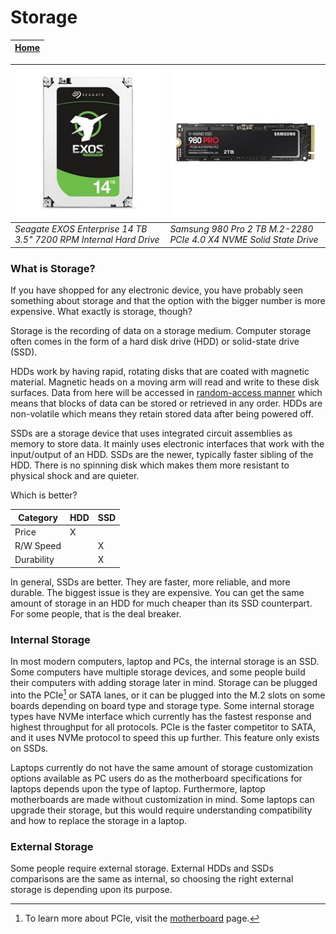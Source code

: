 # Storage

|[Home](README.md) | 
| -------- |

| ![HDD](storage.jpg) | ![SSD](storagessd.jpg) | 
| --- | --- |
| *Seagate EXOS Enterprise 14 TB 3.5" 7200 RPM Internal Hard Drive* | *Samsung 980 Pro 2 TB M.2-2280 PCIe 4.0 X4 NVME Solid State Drive* |

### What is Storage?
If you have shopped for any electronic device, you have probably seen something about storage and that the option with the bigger number is more expensive. What exactly is storage, though?

Storage is the recording of data on a storage medium. Computer storage often comes in the form of a hard disk drive (HDD) or solid-state drive (SSD). 

HDDs work by having rapid, rotating disks that are coated with magnetic material. Magnetic heads on a moving arm will read and write to these disk surfaces. Data from here will be accessed in [random-access manner](memory.md) which means that blocks of data can be stored or retrieved in any order. HDDs are non-volatile which means they retain stored data after being powered off. 

SSDs are a storage device that uses integrated circuit assemblies as memory to store data. It mainly uses electronic interfaces that work with the input/output of an HDD. SSDs are the newer, typically faster sibling of the HDD. There is no spinning disk which makes them more resistant to physical shock and are quieter. 

Which is better?

| Category | HDD | SSD |
| --- | --- |  --- |
| Price | X |  |
| R/W Speed |  | X |
| Durability |  | X |


In general, SSDs are better. They are faster, more reliable, and more durable. The biggest issue is they are expensive. You can get the same amount of storage in an HDD for much cheaper than its SSD counterpart. For some people, that is the deal breaker. 

### Internal Storage
In most modern computers, laptop and PCs, the internal storage is an SSD. Some computers have multiple storage devices, and some people build their computers with adding storage later in mind. Storage can be plugged into the PCIe[^1] or SATA lanes, or it can be plugged into the M.2 slots on some boards depending on board type and storage type. Some internal storage types have NVMe interface which currently has the fastest response and highest throughput for all protocols. PCIe is the faster competitor to SATA, and it uses NVMe protocol to speed this up further. This feature only exists on SSDs. 

Laptops currently do not have the same amount of storage customization options available as PC users do as the motherboard specifications for laptops depends upon the type of laptop. Furthermore, laptop motherboards are made without customization in mind. Some laptops can upgrade their storage, but this would require understanding compatibility and how to replace the storage in a laptop.

### External Storage
Some people require external storage. External HDDs and SSDs comparisons are the same as internal, so choosing the right external storage is depending upon its purpose.

[^1]: To learn more about PCIe, visit the [motherboard](motherboard.md) page.